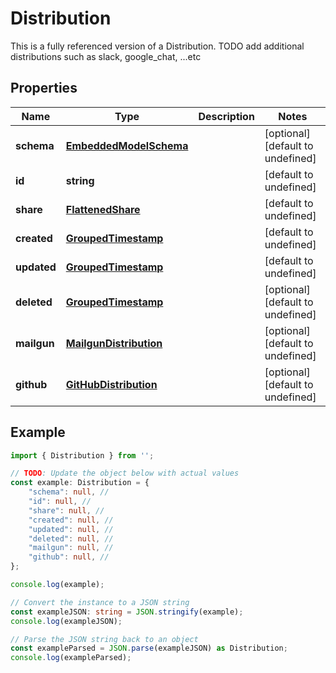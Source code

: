 
# Distribution

This is a fully referenced version of a Distribution. TODO add additional distributions such as slack, google_chat, ...etc

## Properties

Name | Type | Description | Notes
------------ | ------------- | ------------- | -------------
**schema** | [**EmbeddedModelSchema**](EmbeddedModelSchema) |  | [optional] [default to undefined]
**id** | **string** |  | [default to undefined]
**share** | [**FlattenedShare**](FlattenedShare) |  | [default to undefined]
**created** | [**GroupedTimestamp**](GroupedTimestamp) |  | [default to undefined]
**updated** | [**GroupedTimestamp**](GroupedTimestamp) |  | [default to undefined]
**deleted** | [**GroupedTimestamp**](GroupedTimestamp) |  | [optional] [default to undefined]
**mailgun** | [**MailgunDistribution**](MailgunDistribution) |  | [optional] [default to undefined]
**github** | [**GitHubDistribution**](GitHubDistribution) |  | [optional] [default to undefined]

## Example

```typescript
import { Distribution } from '';

// TODO: Update the object below with actual values
const example: Distribution = {
    "schema": null, // 
    "id": null, // 
    "share": null, // 
    "created": null, // 
    "updated": null, // 
    "deleted": null, // 
    "mailgun": null, // 
    "github": null, // 
};

console.log(example);

// Convert the instance to a JSON string
const exampleJSON: string = JSON.stringify(example);
console.log(exampleJSON);

// Parse the JSON string back to an object
const exampleParsed = JSON.parse(exampleJSON) as Distribution;
console.log(exampleParsed);
```




